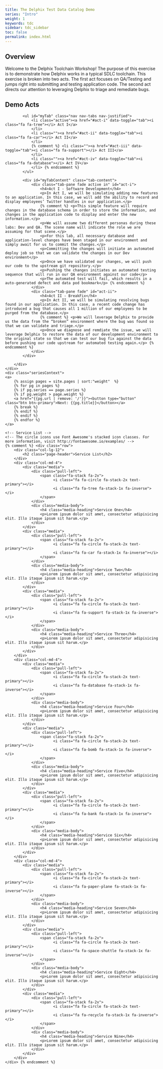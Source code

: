 ```yaml
---
title: The Delphix Test Data Catalog Demo
series: "Intro"
weight: 1
keywords: tdc
sidebar: tdc_sidebar
toc: false
permalink: index.html
---
```

<div class="row">
    <div class="row">
    <div class="col-lg-12">
        <h2 class="page-header">Overview</h2>
        <p>Welcome to the Delphix Toolchain Workshop! The purpose of this exercise is to demonstrate how Delphix works in a typical SDLC toolchain. This exercise is broken into two acts. The first act focuses on QA/Testing and jumps right into submitting and testing application code. The second act directs our attention to leveraging Delphix to triage and remediate bugs.</p>
    </div>
    <!-- Act Tabs -->
    <div class="row">
        <div class="col-lg-12">
            <h2 class="page-header">Demo Acts</h2>
        </div>
        <div class="col-lg-12">

            <ul id="myTab" class="nav nav-tabs nav-justified">
                <li class="active"><a href="#act-i" data-toggle="tab"><i class="fa fa-tree"></i> Act I</a>
                </li>
                <li class=""><a href="#act-ii" data-toggle="tab"><i class="fa fa-car"></i> Act II</a>
                </li>
                {% comment %} <li class=""><a href="#act-iii" data-toggle="tab"><i class="fa fa-support"></i> Act III</a>
                </li>
                <li class=""><a href="#act-iv" data-toggle="tab"><i class="fa fa-database"></i> Act IV</a>
                </li> {% endcomment %}
            </ul>

            <div id="myTabContent" class="tab-content">
                <div class="tab-pane fade active in" id="act-i">
                    <h4>Act I - Software Development</h4>
                    <p>In Act I, we will be simulating adding new features to an application. In this case, we will add the ability to record and display employees’ Twitter handles in our application.</p>
                    {% comment %} <p>This simple feature will require changes in the database schema in order to store the information, and changes in the application code to display and enter the new information.</p>
                    <p>We will assume two different personas during these labs: Dev and QA. The scene name will indicate the role we are assuming for that scene.</p>
                    <p>For this lab, all necessary database and application-level changes have been staged in our environment and simply await for us to commit the changes.</p>
                    <p>Committing the changes will initiate an automated deploy job so that we can validate the changes in our Dev environment</p>
                    <p>Once we have validated our changes, we will push our code to the upstream git repository.</p>
                    <p>Pushing the changes initiates an automated testing sequence that will run in our QA environment against our code</p>
                    <p>The automated test will fail, which results in a auto-generated defect and data pod bookmark</p> {% endcomment %}
                </div>
                <div class="tab-pane fade" id="act-ii">
                    <h4>Act II - BreakFix</h4>
                    <p>In Act II, we will be simulating resolving bugs found in our application. In this case, a recent code change has introduced a bug that causes all 1 million of our employees to be purged from the database.</p>
                    {% comment %} <p>We will leverage Delphix to provide us the data from the “broken” environment where the bug was found so that we can validate and triage.</p>
                    <p>Once we diagnose and remdiate the issue, we will leverage Delphix to restore the data of our development environment to the original state so that we can test our bug fix against the data before pushing our code upstream for automated testing again.</p> {% endcomment %}
                </div>
            </div>

        </div>
    </div>
    <div class="seriesContext">
    <a>
        {% assign pages = site.pages | sort:"weight"  %}
        {% for pg in pages %}
        {% if pg.series == page.series %}
        {% if pg.weight > page.weight %}
        <a href="{{pg.url | remove: '/'}}"><button type="button" class="btn btn-primary">Next: {{pg.title}}</button></a>
        {% break %}
        {% endif %}
        {% endif %}
        {% endfor %}
    </a>
</div>

    <!-- Service List -->
    <!-- The circle icons use Font Awesome's stacked icon classes. For more information, visit http://fontawesome.io/examples/ -->
    {% comment %} <div class="row">
        <div class="col-lg-12">
            <h2 class="page-header">Service List</h2>
        </div>
        <div class="col-md-4">
            <div class="media">
                <div class="pull-left">
                    <span class="fa-stack fa-2x">
                          <i class="fa fa-circle fa-stack-2x text-primary"></i>
                          <i class="fa fa-tree fa-stack-1x fa-inverse"></i>
                    </span>
                </div>
                <div class="media-body">
                    <h4 class="media-heading">Service One</h4>
                    <p>Lorem ipsum dolor sit amet, consectetur adipisicing elit. Illo itaque ipsum sit harum.</p>
                </div>
            </div>
            <div class="media">
                <div class="pull-left">
                    <span class="fa-stack fa-2x">
                          <i class="fa fa-circle fa-stack-2x text-primary"></i>
                          <i class="fa fa-car fa-stack-1x fa-inverse"></i>
                    </span>
                </div>
                <div class="media-body">
                    <h4 class="media-heading">Service Two</h4>
                    <p>Lorem ipsum dolor sit amet, consectetur adipisicing elit. Illo itaque ipsum sit harum.</p>
                </div>
            </div>
            <div class="media">
                <div class="pull-left">
                    <span class="fa-stack fa-2x">
                          <i class="fa fa-circle fa-stack-2x text-primary"></i>
                          <i class="fa fa-support fa-stack-1x fa-inverse"></i>
                    </span>
                </div>
                <div class="media-body">
                    <h4 class="media-heading">Service Three</h4>
                    <p>Lorem ipsum dolor sit amet, consectetur adipisicing elit. Illo itaque ipsum sit harum.</p>
                </div>
            </div>
        </div>
        <div class="col-md-4">
            <div class="media">
                <div class="pull-left">
                    <span class="fa-stack fa-2x">
                          <i class="fa fa-circle fa-stack-2x text-primary"></i>
                          <i class="fa fa-database fa-stack-1x fa-inverse"></i>
                    </span>
                </div>
                <div class="media-body">
                    <h4 class="media-heading">Service Four</h4>
                    <p>Lorem ipsum dolor sit amet, consectetur adipisicing elit. Illo itaque ipsum sit harum.</p>
                </div>
            </div>
            <div class="media">
                <div class="pull-left">
                    <span class="fa-stack fa-2x">
                          <i class="fa fa-circle fa-stack-2x text-primary"></i>
                          <i class="fa fa-bomb fa-stack-1x fa-inverse"></i>
                    </span>
                </div>
                <div class="media-body">
                    <h4 class="media-heading">Service Five</h4>
                    <p>Lorem ipsum dolor sit amet, consectetur adipisicing elit. Illo itaque ipsum sit harum.</p>
                </div>
            </div>
            <div class="media">
                <div class="pull-left">
                    <span class="fa-stack fa-2x">
                          <i class="fa fa-circle fa-stack-2x text-primary"></i>
                          <i class="fa fa-bank fa-stack-1x fa-inverse"></i>
                    </span>
                </div>
                <div class="media-body">
                    <h4 class="media-heading">Service Six</h4>
                    <p>Lorem ipsum dolor sit amet, consectetur adipisicing elit. Illo itaque ipsum sit harum.</p>
                </div>
            </div>
        </div>
        <div class="col-md-4">
            <div class="media">
                <div class="pull-left">
                    <span class="fa-stack fa-2x">
                          <i class="fa fa-circle fa-stack-2x text-primary"></i>
                          <i class="fa fa-paper-plane fa-stack-1x fa-inverse"></i>
                    </span>
                </div>
                <div class="media-body">
                    <h4 class="media-heading">Service Seven</h4>
                    <p>Lorem ipsum dolor sit amet, consectetur adipisicing elit. Illo itaque ipsum sit harum.</p>
                </div>
            </div>
            <div class="media">
                <div class="pull-left">
                    <span class="fa-stack fa-2x">
                          <i class="fa fa-circle fa-stack-2x text-primary"></i>
                          <i class="fa fa-space-shuttle fa-stack-1x fa-inverse"></i>
                    </span>
                </div>
                <div class="media-body">
                    <h4 class="media-heading">Service Eight</h4>
                    <p>Lorem ipsum dolor sit amet, consectetur adipisicing elit. Illo itaque ipsum sit harum.</p>
                </div>
            </div>
            <div class="media">
                <div class="pull-left">
                    <span class="fa-stack fa-2x">
                          <i class="fa fa-circle fa-stack-2x text-primary"></i>
                          <i class="fa fa-recycle fa-stack-1x fa-inverse"></i>
                    </span>
                </div>
                <div class="media-body">
                    <h4 class="media-heading">Service Nine</h4>
                    <p>Lorem ipsum dolor sit amet, consectetur adipisicing elit. Illo itaque ipsum sit harum.</p>
                </div>
            </div>
        </div>
    </div> {% endcomment %}
